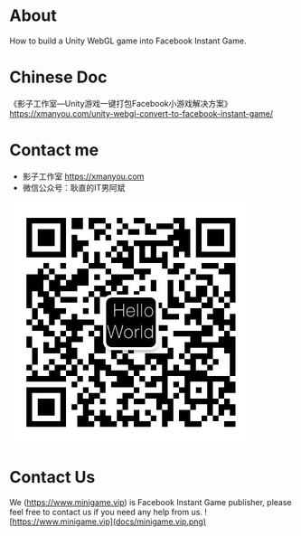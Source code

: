 # About
How to build a Unity WebGL game into Facebook Instant Game.

# Chinese Doc
《影子工作室—Unity游戏一键打包Facebook小游戏解决方案》https://xmanyou.com/unity-webgl-convert-to-facebook-instant-game/

# Contact me
* 影子工作室 https://xmanyou.com
* 微信公众号：耿直的IT男阿斌

![unitymvp](docs/qrcode_for_unitymvp.jpg)

# Contact Us
We (https://www.minigame.vip) is Facebook Instant Game publisher, please feel free to contact us if you need any help from us.
![https://www.minigame.vip](docs/minigame.vip.png)